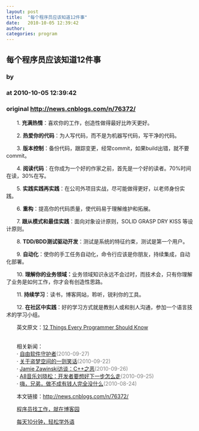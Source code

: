 ```yaml
---
layout: post
title:  "每个程序员应该知道12件事"
date:   2010-10-05 12:39:42
author: 
categories: program
---
```


## 每个程序员应该知道12件事
### by 
### at 2010-10-05 12:39:42
### original <http://news.cnblogs.com/n/76372/>

<p>　　1. <strong>充满热情</strong>：喜欢你的工作，创造性做得最好比昨天更好。</p>
<p>　　2. <strong>热爱你的代码</strong>：为人写代码，而不是为机器写代码，写干净的代码。</p>
<p>　　3. <strong>版本控制</strong>：备份代码，跟踪变更，经常commit，如果build出错，就不要commit。</p>
<p>　　4. <strong>阅读代码</strong>：在你成为一个好的作家之前，首先是一个好的读者。70%时间在读，30%在写。</p>
<p>　　5. <strong>实践实践再实践</strong>：在公司外项目实战，尽可能做得更好，以老师身份实践。</p>
<p>　　6. <strong>重构</strong>：提高你的代码质量，使代码易于理解维护和拓展。</p>
<p>　　7. <strong>跟从模式和最佳实践</strong>：面向对象设计原则，SOLID GRASP DRY KISS 等设计原则。</p>
<p>　　8. <strong>TDD/BDD测试驱动开发</strong>：测试是系统的特征约束，测试是第一个用户。</p>
<p>　　9. <strong>自动化</strong>：使你的手工任务自动化，命令行应该是你朋友，持续集成，自动化部署。</p>
<p>　　10. <strong>理解你的业务领域：</strong>业务领域知识永远不会过时，而技术会，只有你理解了业务是如何工作，你才会有创造性思路。</p>
<p>　　11. <strong>持续学习</strong>：读书，博客网站，聆听，锐利你的工具。</p>
<p>　　12. <strong>在社区中实践</strong>：好的学习方式就是教别人或和别人沟通，参加一个语言技术的学习小组。</p>
<p>　　英文原文：<a href="http://www.slideshare.net/samnang.chhun/12-things-every-programmer-should-know">12 Things Every Programmer Should Know</a></p><p><br>　　相关新闻：<br>　　· <a href="http://news.cnblogs.com/n/75638/">自由软件守护者</a><span style="color:gray">(2010-09-27)</span><br>　　· <a href="http://news.cnblogs.com/n/75142/">关于盗梦空间的一则笑话</a><span style="color:gray">(2010-09-22)</span><br>　　· <a href="http://news.cnblogs.com/n/75565/">Jamie Zawinski访谈：C++之恶</a><span style="color:gray">(2010-09-26)</span><br>　　· <a href="http://news.cnblogs.com/n/75432/">A8音乐刘晓松：开发者要想好下一步怎么走</a><span style="color:gray">(2010-09-25)</span><br>　　· <a href="http://news.cnblogs.com/n/71750/">嗨，兄弟，做不成有钱人完全没什么</a><span style="color:gray">(2010-08-24)</span><br></p><p>　　本文链接：<a href="http://news.cnblogs.com/n/76372/">http://news.cnblogs.com/n/76372/</a></p><p>　　<a href="http://job.cnblogs.com">程序员找工作，就在博客园</a></p><p>　　<a href="http://a4.yeshj.com/rd/34138/">每天10分钟，轻松学外语</a></p><img src="http://news.cnblogs.com/news/rssclick.aspx?id=76372" width="1" height="1" alt="">